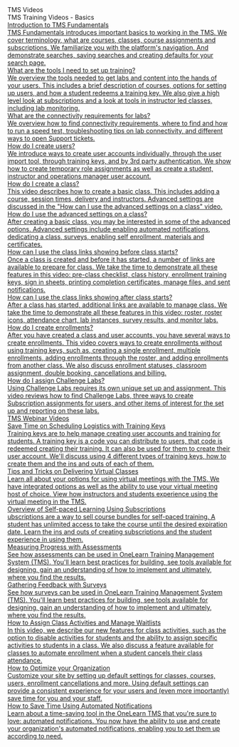 <!-- 
    Adding new documents!
    1. Duplicate the following:
        <a class="subtopic_link" href="insert_document_link_here*">
            <div class="subtopic_title">insert_document_title here</div>
            <div class="subtopic_description">insert_document_description_here</div>
        </a>
    2. Replace:
        href link with your document's link
        subtopic_title text with your document's title
        subtopic_description text with your document's description
    3. Place in respective subtopic group
    4. Ensure to add the new document in TMS Videos index
-->

<div class="categoriesHeader" tabindex="0" title="Administrator TMS Videos">TMS Videos</div>
<div class="accordionModule">
  <div class="subtopic selected">
    <div class="subtopic_header" tabindex="0" title="Administrator TMS Videos" role="button" aria-selected="true" selected>TMS Training Videos - Basics</div>
     <div class="subtopic_links">
        <a class="subtopic_link" href="https://youtu.be/J6q49kpcrP0" target="_blank">
        <div class="subtopic_title">Introduction to TMS Fundamentals</div>
          <div class="subtopic_description">TMS Fundamentals introduces important basics to working in the TMS. We cover terminology, what are courses, classes, course assignments and subscriptions. We familiarize you with the platform's navigation. And demonstrate searches, saving searches and creating defaults for your search page.</div>
      </a>
      <a class="subtopic_link" href="https://youtu.be/ZKaDXJbTG7c" target="_blank">
        <div class="subtopic_title">What are the tools I need to set up training?</div>
          <div class="subtopic_description">We overview the tools needed to get labs and content into the hands of your users. This includes a brief description of courses, options for setting up users, and how a student redeems a training key. We also give a high level look at subscriptions and a look at tools in instructor led classes, including lab monitoring.</div>
      </a>
          <a class="subtopic_link" href="https://youtu.be/XRk4TkXjnY0" target="_blank">
        <div class="subtopic_title">What are the connectivity requirements for labs?</div>
          <div class="subtopic_description">We overview how to find connectivity requirements, where to find and how to run a speed test, troubleshooting tips on lab connectivity, and different ways to open Support tickets.</div>
      </a>
         <a class="subtopic_link" href="https://youtu.be/VcWiTOW-Iq0" target="_blank">
        <div class="subtopic_title">How do I create users?</div>
          <div class="subtopic_description">We introduce ways to create user accounts individually, through the user import tool, through training keys, and by 3rd party authentication. We show how to create temporary role assignments as well as create a student, instructor and operations manager user account.</div>
      </a>
         <a class="subtopic_link" href="https://youtu.be/FJSFkp5TQhM" target="_blank">
        <div class="subtopic_title">How do I create a class?</div>
          <div class="subtopic_description">This video describes how to create a basic class. This includes adding a course, session times, delivery and instructors. Advanced settings are discussed in the "How can I use the advanced settings on a class" video.</div>
      </a>
      <a class="subtopic_link" href="https://youtu.be/IqGdtbEZZNI" target="_blank">
        <div class="subtopic_title">How do I use the advanced settings on a class?</div>
          <div class="subtopic_description">After creating a basic class, you may be interested in some of the advanced options. Advanced settings include enabling automated notifications, dedicating a class, surveys, enabling self enrollment, materials and certificates.</div>
      </a>
      <a class="subtopic_link" href="https://youtu.be/pU3HAt5jm8o" target="_blank">
        <div class="subtopic_title">How can I use the class links showing before class starts?</div>
          <div class="subtopic_description">Once a class is created and before it has started, a number of links are available to prepare for class. We take the time to demonstrate all these features in this video: pre-class checklist, class history, enrollment training keys, sign in sheets, printing completion certificates, manage files, and sent notifications. </div>
      </a>
      <a class="subtopic_link" href="https://youtu.be/Ug4AYUyHKhw" target="_blank">
        <div class="subtopic_title">How can I use the class links showing after class starts?</div>
          <div class="subtopic_description">After a class has started, additional links are available to manage class. We take the time to demonstrate all these features in this video: roster, roster icons, attendance chart, lab instances, survey results, and monitor labs.</div>
      </a>
      <a class="subtopic_link" href="https://youtu.be/3O3b8xAv9II" target="_blank">
        <div class="subtopic_title">How do I create enrollments?</div>
          <div class="subtopic_description">After you have created a class and user accounts, you have several ways to create enrollments. This video covers ways to create enrollments without using training keys, such as, creating a single enrollment, multiple enrollments, adding enrollments through the roster, and adding enrollments from another class. We also discuss enrollment statuses, classroom assignment, double booking, cancellations and billing.</div>
      </a>
      <a class="subtopic_link" href="https://youtu.be/tw0M4c7BchM" target="_blank">
        <div class="subtopic_title">How do I assign Challenge Labs?</div>
          <div class="subtopic_description">Using Challenge Labs requires its own unique set up and assignment. This video reviews how to find Challenge Labs, three ways to create Subscription assignments for users, and other items of interest for the set up and reporting on these labs.</div>
          </div>
    </div>
    <div class="subtopic_header" tabindex="0" title="TMS Webinar Videos" role="button" aria-selected="false">TMS Webinar Videos</div>
    <div class="subtopic_links">
         <a class="subtopic_link" href="https://youtu.be/gxxrrFUpdXY" target="_blank">
            <div class="subtopic_title">Save Time on Scheduling Logistics with Training Keys</div>
            <div class="subtopic_description">Training keys are to help manage creating user accounts and training for students. A training key is a code you can distribute to 
                users, that code is redeemed creating their training. It can also be used for them to create their user account. We'll discuss using 4 different types of training keys, how to create them and the ins and outs of each of them.</div>
        </a>  
       <a class="subtopic_link" href="https://youtu.be/faZC2WEz47Q" target="_blank">
            <div class="subtopic_title">Tips and Tricks on Delivering Virtual Classes</div>
            <div class="subtopic_description">Learn all about your options for using virtual meetings with the TMS. We have integrated options as well as the ability to use your virtual meeting host of choice. View how instructors and students experience using the virtual meeting in the TMS.</div>
        </a>
       <a class="subtopic_link" href="https://youtu.be/o7qKPFzkdhE" target="_blank">
            <div class="subtopic_title">Overview of Self-paced Learning Using Subscriptions</div>
            <div class="subtopic_description">ubscriptions are a way to sell course bundles for self-paced training. A student has unlimited access to take the course until the desired expiration date. Learn the ins and outs of creating subscriptions and the student experience in using them.</div>
        </a>
       <a class="subtopic_link" href="https://youtu.be/aBfMbWChn0s" target="_blank">
            <div class="subtopic_title">Measuring Progress with Assessments</div>
            <div class="subtopic_description">See how assessments can be used in OneLearn Training  Management System (TMS). You'll learn best practices for building, see tools available for designing, gain an understanding of how to implement and ultimately, where you find the results.</div>
        </a>
       <a class="subtopic_link" href="https://youtu.be/JIauDXYAgfc" target="_blank">
            <div class="subtopic_title">Gathering Feedback with Surveys</div>
            <div class="subtopic_description">See how surveys can be used in OneLearn Training Management System (TMS). You'll learn best practices for building, see tools available for designing, gain an understanding of how to implement and ultimately, where you find the results.</div>
        </a>
        <a class="subtopic_link" href="https://youtu.be/q9NrsL3f-Z8" target="_blank">
            <div class="subtopic_title">How to Assign Class Activities and Manage Waitlists</div>
            <div class="subtopic_description">In this video, we describe our new features for class activities, such as the option to disable activities for students and the ability to assign specific activities to students in a class. We also discuss a feature available for classes to automate enrollment when a student cancels their class attendance.</div>
        </a>
        <a class="subtopic_link" href="https://youtu.be/OCqQFxNy5qo" target="_blank">
            <div class="subtopic_title">How to Optimize your Organization</div>
            <div class="subtopic_description">Customize your site by setting up default settings for classes, courses, users,  enrollment cancellations and more. Using default settings can provide a consistent experience for your users and (even more importantly) save time for you and your staff.</div>
        </a>
        <a class="subtopic_link" href="https://youtu.be/Aa3cS-z80aY" target="_blank">
            <div class="subtopic_title">How to Save Time Using Automated Notifications</div>
            <div class="subtopic_description">Learn about a time-saving tool in the OneLearn TMS that you're sure to love: automated  notifications. You now have the ability to use and create your organization's automated notifications, enabling you to set them up according to need. </div>
        </a>
</div>
      </a>
     </a>
    </div>
  </div>
</div>
